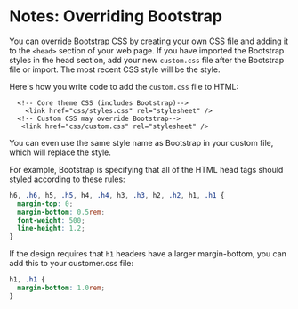 # Notes: Overriding Bootstrap

You can override Bootstrap CSS by creating your own CSS file and adding it to the `<head>` section of your web page.  If you have imported the Bootstrap styles in the head section, add your new `custom.css` file after the Bootstrap file or import.  The most recent CSS style will be the style. &#x20;

Here's how you write code to add the `custom.css` file to HTML:

```markup
  <!-- Core theme CSS (includes Bootstrap)-->
    <link href="css/styles.css" rel="stylesheet" />
  <!-- Custom CSS may override Bootstrap-->
   <link href="css/custom.css" rel="stylesheet" />
```

You can even use the same style name as Bootstrap in your custom file, which will replace the style. &#x20;

For example, Bootstrap is specifying that all of the HTML head tags should styled according to  these rules:&#x20;

```css
h6, .h6, h5, .h5, h4, .h4, h3, .h3, h2, .h2, h1, .h1 {
  margin-top: 0;
  margin-bottom: 0.5rem;
  font-weight: 500;
  line-height: 1.2;
}
```

If the design requires that `h1` headers have a larger margin-bottom, you can add this to your customer.css file:

```css
h1, .h1 {
  margin-bottom: 1.0rem;
}
```
